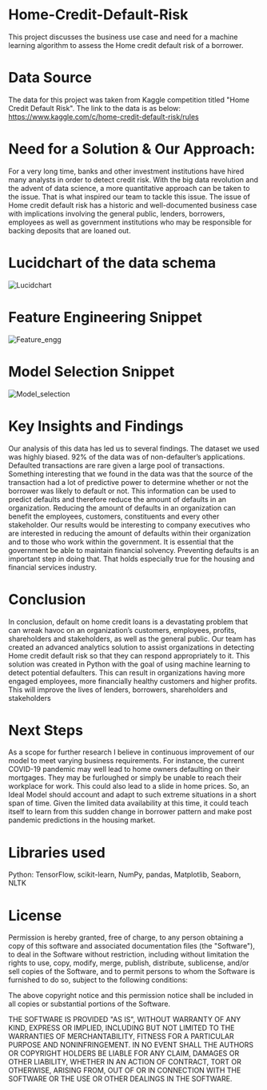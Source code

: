 # Home-Credit-Default-Risk

This project discusses the business use case and need for a machine learning algorithm to assess the Home credit default risk of a borrower.

# Data Source

The data for this project was taken from Kaggle competition titled "Home Credit Default Risk". The link to the data is as below:
https://www.kaggle.com/c/home-credit-default-risk/rules

# Need for a Solution & Our Approach:

For a very long time, banks and other investment institutions have hired many analysts in order to detect credit risk. With the big data revolution and the advent of data science, a more quantitative approach can be taken to the issue. That is what inspired our team to tackle this issue. The issue of Home credit default risk has a historic and well-documented business case with implications involving the general public, lenders, borrowers, employees as well as government institutions who may be responsible for backing deposits that are loaned out.

# Lucidchart of the data schema

![Lucidchart](https://user-images.githubusercontent.com/26451635/100534961-98bfab00-31e2-11eb-9518-16899d0ed633.png)

# Feature Engineering Snippet

![Feature_engg](https://user-images.githubusercontent.com/26451635/100534971-bee54b00-31e2-11eb-8919-fccdeeddca90.png)

# Model Selection Snippet

![Model_selection](https://user-images.githubusercontent.com/26451635/100534980-d7edfc00-31e2-11eb-8ad5-97ecd42a859f.png)

# Key Insights and Findings

Our analysis of this data has led us to several findings. The dataset we used was highly biased. 92% of the data was of non-defaulter’s applications. Defaulted transactions are rare given a large pool of transactions. Something interesting that we found in the data was that the source of the transaction had a lot of predictive power to determine whether or not the borrower was likely to default or not. This information can be used to predict defaults and therefore reduce the amount of defaults in an organization. Reducing the amount of defaults in an organization can benefit the employees, customers, constituents and every other stakeholder. Our results would be interesting to company executives who are interested in reducing the amount of defaults within their organization and to those who work within the government. It is essential that the government be able to maintain financial solvency. Preventing defaults is an important step in doing that. That holds especially true for the housing and financial services industry.

# Conclusion

In conclusion, default on home credit loans is a devastating problem that can wreak havoc on an organization’s customers, employees, profits, shareholders and stakeholders, as well as the general public. Our team has created an advanced analytics solution to assist organizations in detecting Home credit default risk so that they can respond appropriately to it. This solution was created in Python with the goal of using machine learning to detect potential defaulters. This can result in organizations having more engaged employees, more financially healthy customers and higher profits. This will improve the lives of lenders, borrowers, shareholders and stakeholders

# Next Steps

As a scope for further research I believe in continuous improvement of our model to meet varying business requirements. For instance, the current COVID-19 pandemic may well lead to home owners defaulting on their mortgages. They may be furloughed or simply be unable to reach their workplace for work. This could also lead to a slide in home prices. So, an Ideal Model should account and adapt to such extreme situations in a short span of time. Given the limited data availability at this time, it could teach itself to learn from this sudden change in borrower pattern and make post pandemic predictions in the housing market.

# Libraries used

Python: TensorFlow, scikit-learn, NumPy, pandas, Matplotlib, Seaborn, NLTK

# License

Permission is hereby granted, free of charge, to any person obtaining a copy of this software and associated documentation files (the "Software"), to deal in the Software without restriction, including without limitation the rights to use, copy, modify, merge, publish, distribute, sublicense, and/or sell copies of the Software, and to permit persons to whom the Software is furnished to do so, subject to the following conditions:

The above copyright notice and this permission notice shall be included in all copies or substantial portions of the Software.

THE SOFTWARE IS PROVIDED "AS IS", WITHOUT WARRANTY OF ANY KIND, EXPRESS OR IMPLIED, INCLUDING BUT NOT LIMITED TO THE WARRANTIES OF MERCHANTABILITY, FITNESS FOR A PARTICULAR PURPOSE AND NONINFRINGEMENT. IN NO EVENT SHALL THE AUTHORS OR COPYRIGHT HOLDERS BE LIABLE FOR ANY CLAIM, DAMAGES OR OTHER LIABILITY, WHETHER IN AN ACTION OF CONTRACT, TORT OR OTHERWISE, ARISING FROM, OUT OF OR IN CONNECTION WITH THE SOFTWARE OR THE USE OR OTHER DEALINGS IN THE SOFTWARE.
